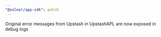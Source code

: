 ```yaml
---
"@saleor/app-sdk": patch
---
```


Original error messages from Upstash in UpstashAPL are now exposed in debug logs
